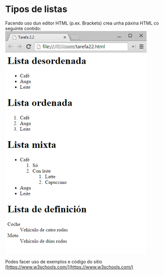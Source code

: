 ﻿
# Tipos de listas

Facendo uso dun editor HTML (p.ex. Brackets) crea unha páxina HTML co seguinte contido:
![Captura_das_listas](imgs/lista.png)

Podes facer uso de exemplos e código do sitio [https://www.w3schools.com/](https://www.w3schools.com/)
